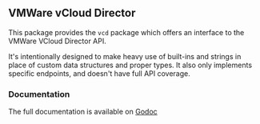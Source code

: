 ## VMWare vCloud Director

This package provides the `vcd` package which offers
an interface to the VMWare VCloud Director API.

It's intentionally designed to make heavy use of built-ins and strings
in place of custom data structures and proper types. It also only implements
specific endpoints, and doesn't have full API coverage.

### Documentation

The full documentation is available on [Godoc](http://godoc.org/github.com/houst0n/go-vcd)
